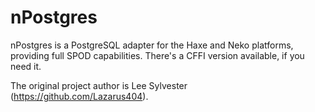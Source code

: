 # nPostgres

nPostgres is a PostgreSQL adapter for the Haxe and Neko platforms, providing full SPOD capabilities. There's a CFFI version available, if you need it.

The original project author is Lee Sylvester (https://github.com/Lazarus404).
